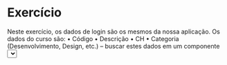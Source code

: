 # Exercício

Neste exercício, os dados de login são os mesmos da nossa aplicação. Os dados do curso são:
• Código
• Descrição
• CH
• Categoria (Desenvolvimento, Design, etc.) – buscar estes dados em um componente <select>
Usar nomes de views, rotas, etc, que achar conveniente.
